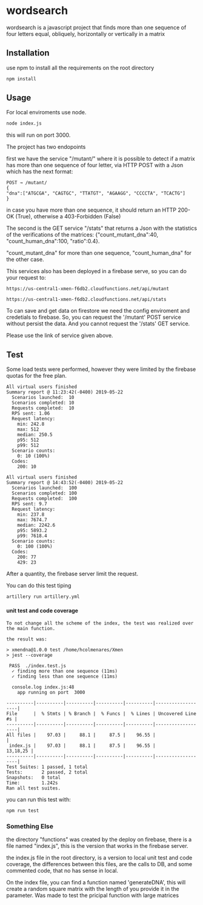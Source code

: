 # wordsearch

wordsearch is a javascript project that finds more than one sequence of four letters
equal, obliquely, horizontally or vertically in a matrix

## Installation

use npm to install all the requirements on the root directory

```bash
npm install 
```

## Usage

For local enviroments use node.

```bash
node index.js
```
this will run on port 3000.

The project has two endopoints

first we have the service "/mutant/" where it is possible to detect if a matrix 
has more than one sequence of four letter, via HTTP POST with a Json which has the
next format:

```
POST → /mutant/
{
"dna":["ATGCGA", "CAGTGC", "TTATGT", "AGAAGG", "CCCCTA", "TCACTG"]
}
```

in case you have more than one sequence, it should return an HTTP 200-OK (True), otherwise a
403-Forbidden (False)

The second is the GET service "/stats" that returns a Json with the statistics of the verifications of the matrices: {"count_mutant_dna":40, "count_human_dna":100, "ratio":0.4}.

"count_mutant_dna" for more than one sequence, "count_human_dna" for the other case.

This services also has been deployed in a firebase serve, so you can do your request to:
```
https://us-central1-xmen-f6db2.cloudfunctions.net/api/mutant

https://us-central1-xmen-f6db2.cloudfunctions.net/api/stats
```

To can save and get data on firestore we need the config enviroment and credetials to firebase. So, you can request the '/mutant' POST service without persist the data. And you cannot request the '/stats' GET service.

Please use the link of service given above.

## Test

Some load tests were performed, however they were limited by the firebase quotas for the free plan.

```
All virtual users finished
Summary report @ 11:23:42(-0400) 2019-05-22
  Scenarios launched:  10
  Scenarios completed: 10
  Requests completed:  10
  RPS sent: 1.06
  Request latency:
    min: 242.8
    max: 512
    median: 250.5
    p95: 512
    p99: 512
  Scenario counts:
    0: 10 (100%)
  Codes:
    200: 10

All virtual users finished
Summary report @ 14:43:52(-0400) 2019-05-22
  Scenarios launched:  100
  Scenarios completed: 100
  Requests completed:  100
  RPS sent: 9.7
  Request latency:
    min: 237.8
    max: 7674.7
    median: 2242.6
    p95: 5893.2
    p99: 7618.4
  Scenario counts:
    0: 100 (100%)
  Codes:
    200: 77
    429: 23
```

After a quantity, the firebase server limit the request.

You can do this test tiping
```bash
artillery run artillery.yml
```

#### unit test and code coverage
    To not change all the scheme of the index, the test was realized over the main function.

    the result was:
```jest
> xmendna@1.0.0 test /home/hcolmenares/Xmen
> jest --coverage

 PASS  ./index.test.js
  ✓ finding more than one sequence (11ms)
  ✓ finding less than one sequence (11ms)

  console.log index.js:48
    app running on port  3000

----------|----------|----------|----------|----------|-------------------|
File      |  % Stmts | % Branch |  % Funcs |  % Lines | Uncovered Line #s |
----------|----------|----------|----------|----------|-------------------|
All files |    97.03 |     88.1 |     87.5 |    96.55 |                   |
 index.js |    97.03 |     88.1 |     87.5 |    96.55 |          13,18,25 |
----------|----------|----------|----------|----------|-------------------|
Test Suites: 1 passed, 1 total
Tests:       2 passed, 2 total
Snapshots:   0 total
Time:        1.242s
Ran all test suites.
```  
you can run this test with:
```bash
npm run test 
```  
### Something Else

the directory "functions" was created by the deploy on firebase, there is a file named "index.js", this is the version that works in the firebase server.

the index.js file in the root directory, is a version to local unit test and code coverage, the differences between this files, are the calls to DB, and some commented code, that no has sense in local.

On the index file, you can find a function named 'generateDNA', this will create a random square matrix 
with the length of you provide it in the parameter. Was made to test the pricipal function with large matrices



